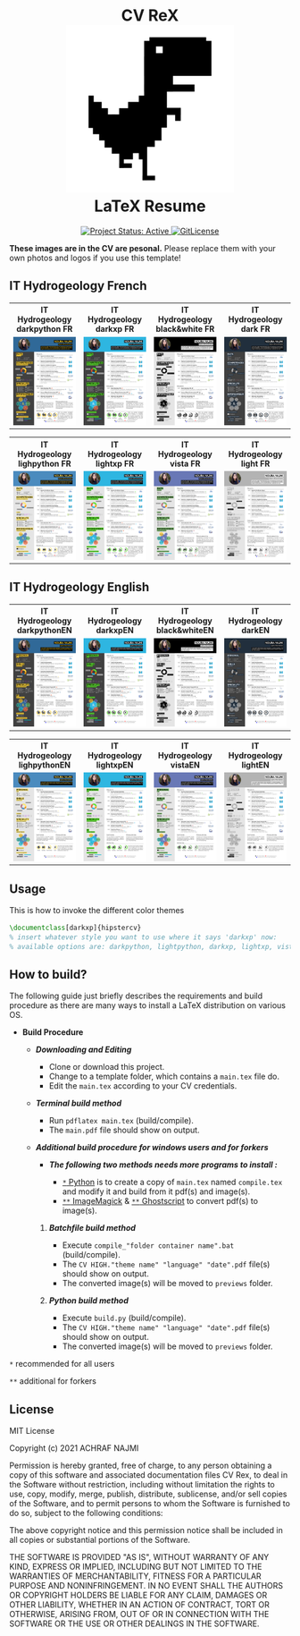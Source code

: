 <h1 align="center">
  CV ReX
  <br />
  <img alt="cvrex icon" src="../../previews/cvrex.svg" height="300px" />
  <br />
  LaTeX Resume
</h1>

<div align="center">
  <a href="http://www.repostatus.org/#active" title="Project Status: Active – The project has reached a stable, usable state and is being actively developed.">
    <img src="http://www.repostatus.org/badges/latest/active.svg" alt="Project Status: Active" />
  </a>
  <a href="https://gitlicense.com/license/NajmiAchraf/cvrex">
    <img src="https://gitlicense.com/badge/NajmiAchraf/cvrex" alt="GitLicense" />
  </a>  
</div>


**These images are in the CV are pesonal.**
Please replace them with your own photos and logos if you use this template!


## IT Hydrogeology French

<table width="100%" margin-left="auto" margin-right="auto">
  <tr>
    <th>IT Hydrogeology darkpython FR</th>
    <th>IT Hydrogeology darkxp FR</th>
    <th>IT Hydrogeology black&white FR</th>
    <th>IT Hydrogeology dark FR</th>
  </tr>
  <tr>
    <td width="25%">
      <img src="../../previews/it-hydrogeology-darkpython_fr.png" 
        alt="IT Hydrogeology CV example preview" />
    </td>
    <td width="25%">
      <img src="../../previews/it-hydrogeology-darkxp_fr.png" 
        alt="IT Hydrogeology CV example preview" />
    </td>
    <td width="25%">
      <img src="../../previews/it-hydrogeology-black&white_fr.png" 
        alt="IT Hydrogeology CV example preview" />
    </td>
    <td width="25%">
      <img src="../../previews/it-hydrogeology-dark_fr.png" 
        alt="IT Hydrogeology CV example preview" />
    </td>
  </tr>
</table>
</div>

<table width="100%" margin-left="auto" margin-right="auto">
  <tr>
    <th>IT Hydrogeology lighpython FR</th>
    <th>IT Hydrogeology lightxp FR</th>
    <th>IT Hydrogeology vista FR</th>
    <th>IT Hydrogeology light FR</th>
  </tr>
  <tr>
    <td width="25%">
      <img src="../../previews/it-hydrogeology-lightpython_fr.png" 
        alt="IT Hydrogeology CV example preview" />
    </td>
    <td width="25%">
      <img src="../../previews/it-hydrogeology-lightxp_fr.png" 
        alt="IT Hydrogeology CV example preview" />
    </td>
    <td width="25%">
      <img src="../../previews/it-hydrogeology-vista_fr.png" 
        alt="IT Hydrogeology CV example preview" />
    </td>
    <td width="25%">
      <img src="../../previews/it-hydrogeology-light_fr.png" 
        alt="IT Hydrogeology CV example preview" />
    </td>
  </tr>
</table>
</div>


## IT Hydrogeology English

<table width="100%" margin-left="auto" margin-right="auto">
  <tr>
    <th>IT Hydrogeology darkpythonEN</th>
    <th>IT Hydrogeology darkxpEN</th>
    <th>IT Hydrogeology black&whiteEN</th>
    <th>IT Hydrogeology darkEN</th>
  </tr>
  <tr>
    <td width="25%">
      <img src="../../previews/it-hydrogeology-darkpython_en.png" 
        alt="IT Hydrogeology CV example preview" />
    </td>
    <td width="25%">
      <img src="../../previews/it-hydrogeology-darkxp_en.png" 
        alt="IT Hydrogeology CV example preview" />
    </td>
    <td width="25%">
      <img src="../../previews/it-hydrogeology-black&white_en.png" 
        alt="IT Hydrogeology CV example preview" />
    </td>
    <td width="25%">
      <img src="../../previews/it-hydrogeology-dark_en.png" 
        alt="IT Hydrogeology CV example preview" />
    </td>
  </tr>
</table>
</div>

<table width="100%" margin-left="auto" margin-right="auto">
  <tr>
    <th>IT Hydrogeology lighpythonEN</th>
    <th>IT Hydrogeology lightxpEN</th>
    <th>IT Hydrogeology vistaEN</th>
    <th>IT Hydrogeology lightEN</th>
  </tr>
  <tr>
    <td width="25%">
      <img src="../../previews/it-hydrogeology-lightpython_en.png" 
        alt="IT Hydrogeology CV example preview" />
    </td>
    <td width="25%">
      <img src="../../previews/it-hydrogeology-lightxp_en.png" 
        alt="IT Hydrogeology CV example preview" />
    </td>
    <td width="25%">
      <img src="../../previews/it-hydrogeology-vista_en.png" 
        alt="IT Hydrogeology CV example preview" />
    </td>
    <td width="25%">
      <img src="../../previews/it-hydrogeology-light_en.png" 
        alt="IT Hydrogeology CV example preview" />
    </td>
  </tr>
</table>
</div>

## Usage

This is how to invoke the different color themes

```latex
\documentclass[darkxp]{hipstercv}
% insert whatever style you want to use where it says 'darkxp' now:
% available options are: darkpython, lightpython, darkxp, lightxp, vista, black&white, dark, light
```
## How to build?

The following guide just briefly describes the requirements and build procedure as there are many ways to install a LaTeX distribution on various OS.

* ****Build Procedure****
	* ***Downloading and Editing***
		* Clone or download this project. 
		* Change to a template folder, which contains a `main.tex` file do.
		* Edit the `main.tex` according to your CV credentials.

	* ***Terminal build method***
		* Run `pdflatex main.tex` (build/compile).
		* The `main.pdf` file should show on output.

	* *****Additional build procedure for windows users and for forkers*****
		* ***The following two methods needs more programs to install :***

			* [`*` Python](<https://www.python.org/downloads/>) is to create a copy of `main.tex` named `compile.tex` and modify it and build from it pdf(s) and image(s).
			* [`**` ImageMagick](<https://imagemagick.org/script/download.php>) & [`**` Ghostscript](<https://www.ghostscript.com/download.html>) to convert pdf(s) to image(s).

		1. ***Batchfile build method***
			* Execute `compile_"folder container name".bat` (build/compile).
			* The `CV HIGH."theme name" "language" "date".pdf` file(s) should show on output.
			* The converted image(s) will be moved to `previews` folder.

		2. ***Python build method***
			* Execute `build.py` (build/compile).
			* The `CV HIGH."theme name" "language" "date".pdf` file(s) should show on output.
			* The converted image(s) will be moved to `previews` folder.

`*` recommended for all users

`**` additional for forkers

## License

MIT License

Copyright (c) 2021 ACHRAF NAJMI

Permission is hereby granted, free of charge, to any person obtaining a copy of this software and associated documentation files CV Rex, to deal in the Software without restriction, including without limitation the rights to use, copy, modify, merge, publish, distribute, sublicense, and/or sell copies of the Software, and to permit persons to whom the Software is furnished to do so, subject to the following conditions:

The above copyright notice and this permission notice shall be included in all copies or substantial portions of the Software.

THE SOFTWARE IS PROVIDED "AS IS", WITHOUT WARRANTY OF ANY KIND, EXPRESS OR IMPLIED, INCLUDING BUT NOT LIMITED TO THE WARRANTIES OF MERCHANTABILITY, FITNESS FOR A PARTICULAR PURPOSE AND NONINFRINGEMENT.
IN NO EVENT SHALL THE AUTHORS OR COPYRIGHT HOLDERS BE LIABLE FOR ANY CLAIM, DAMAGES OR OTHER LIABILITY, WHETHER IN AN ACTION OF CONTRACT, TORT OR OTHERWISE, ARISING FROM, OUT OF OR IN CONNECTION WITH THE SOFTWARE OR THE USE OR OTHER DEALINGS IN THE SOFTWARE.
